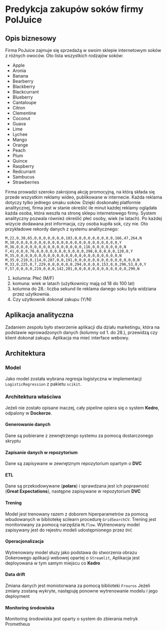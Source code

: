 # Predykcja zakupów soków firmy PolJuice

## Opis biznesowy
Firma PoJuice zajmuje się sprzedażą w swoim sklepie internetowym soków z różnych owoców. Oto lista wszystkich rodzajów soków:

- Apple
- Aronia
- Banana
- Bearberry
- Blackberry
- Blackcurrant
- Blueberry
- Cantaloupe
- Citron
- Clementine
- Coconut
- Guava
- Lime
- Lychee
- Mango
- Orange
- Peach
- Plum
- Quince
- Raspberry
- Redcurrant
- Sambucus
- Strawberries

Firma prowadzi szeroko zakrojoną akcję promocyjną, na którą składa się przede wszystkim reklamy wideo, publikowane w internecie. Każda reklama dotyczy tylko jednego smaku soków. Dzięki doskonałej platformie analitycznej, firma jest w stanie określić ile minut każdej reklamy oglądała każda osoba, która weszła na stronę sklepu internetowego firmy. System analityczny pozwala również określić płeć osoby, wiek (w latach). Po każdej wizycie dodawana jest informacja, czy osoba kupiła sok, czy nie.
Oto przykładowe rekordy danych z systemu analitycznego:

```
M,22,0,30,65,0,0,0,0,0,0,0,183,0,0,0,0,0,0,0,0,0,166,47,264,N
M,30,0,0,0,0,0,0,0,0,0,0,0,0,0,0,0,0,0,0,0,0,0,0,0,Y
M,36,0,0,0,0,0,0,0,0,0,0,0,0,0,0,0,116,0,0,0,0,0,0,0,N
F,41,0,0,0,76,0,0,0,0,0,0,0,9,0,0,0,298,0,0,0,0,0,120,0,Y
M,35,0,0,0,0,0,0,0,0,0,0,0,0,0,0,0,0,0,0,0,0,0,0,0,N
M,35,0,210,0,114,0,287,0,0,191,0,0,0,0,0,0,0,0,0,0,0,0,0,0,N
M,33,0,225,0,7,229,0,0,0,0,0,0,294,0,0,0,0,153,0,0,296,53,0,0,Y
F,57,0,0,0,0,219,0,0,0,142,201,0,0,0,0,0,0,0,0,0,0,0,0,299,N
```

1. kolumna: Płeć (M/F)
2. komuna: wiek w latach (użytkownicy mają od 18 do 100 lat)
3. kolumna do 28.: liczba sekund ile reklama danego soku była widziana przez użytkownia.
29. Czy użytkownik dokonał zakupu (Y/N)

## Aplikacja analityczna
Zadaniem zespołu było stworzenie aplikacji dla działu marketingu, która na podstawie wprowadzonych danych (kolumny od 1. do 28.), przewidzą czy klient dokonał zakupu. Aplikacja ma mieć interface webowy.

## Architektura
### Model
Jako model została wybrana regresja logistyczna w implementacji `LogisticRegression` z pakietu `scikit`.
### Architektura właściwa
Jeżeli nie zostało opisane inaczej, cały pipeline opiera się o system **Kedro**, odpalony w **Dockerze**.
#### Generowanie danych
Dane są pobierane z zewnętrzengo systemu za pomocą dostarczonego skryptu
#### Zapisanie danych w repozytorium
Dane są zapisywane w zewnętznym repozytorium opartym o **DVC**
#### ETL
Dane są przekodowywane (**polars**) i sprawdzana jest ich poprawność (**Great Expectations**), następne zapisywane w repozytorium **DVC**
#### Trening
Model jest trenowany razem z doborem hiperparametrów za pomocą wbudowanych w bibliotekę scilearn procedurę `GridSearchCV`. Trening jest monitorowany za pomocą narzędzia `MLflow`. Wytrenowany model zapisywany jest do rejestru modeli udostępnionego przez `DVC`
#### Operacjonalizacja
Wytrenowany model słuzy jako podstawa do stworzenia obrazu Dokerowego aplikacji webowej opartej o `Streamlit`, Aplikacja jest deployowana w tym samym miejscu co **Kedro**
#### Data drift
Zmiana danych jest moniotorwana za pomocą biblioteki `Frouros` Jeżeli zmiany zostaną wykryte, następuję ponowne wytrenowanie modelu i jego deployment
#### Monitoring środowiska
Monitoring środowiska jest oparty o system do zbierania metryk Prometheus
	